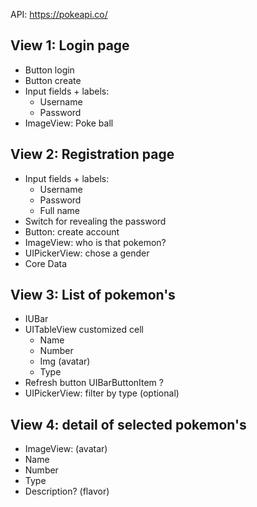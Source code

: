 API: https://pokeapi.co/


## View 1: Login page

- Button login
- Button create
- Input fields + labels: 
    - Username 
    - Password
- ImageView: Poke ball

## View 2: Registration page

- Input fields + labels: 
    - Username 
    - Password
    - Full name
- Switch for revealing the password
- Button: create account
- ImageView: who is that pokemon? 
- UIPickerView: chose a gender
- Core Data

## View 3: List of pokemon's 
- IUBar
- UITableView customized cell
    - Name 
    - Number
    - Img (avatar)
    - Type
- Refresh button UIBarButtonItem ?
- UIPickerView: filter by type (optional)

## View 4: detail of selected pokemon's    
- ImageView: (avatar)
- Name 
- Number
- Type
- Description? (flavor)


